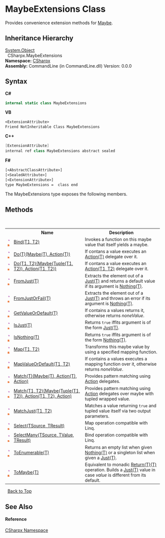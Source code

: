# MaybeExtensions Class
 

Provides convenience extension methods for <a href="T_CSharpx_Maybe">Maybe</a>.


## Inheritance Hierarchy
<a href="https://docs.microsoft.com/dotnet/api/system.object" target="_blank">System.Object</a><br />&nbsp;&nbsp;CSharpx.MaybeExtensions<br />
**Namespace:**&nbsp;<a href="N_CSharpx">CSharpx</a><br />**Assembly:**&nbsp;CommandLine (in CommandLine.dll) Version: 0.0.0

## Syntax

**C#**<br />
``` C#
internal static class MaybeExtensions
```

**VB**<br />
``` VB
<ExtensionAttribute>
Friend NotInheritable Class MaybeExtensions
```

**C++**<br />
``` C++
[ExtensionAttribute]
internal ref class MaybeExtensions abstract sealed
```

**F#**<br />
``` F#
[<AbstractClassAttribute>]
[<SealedAttribute>]
[<ExtensionAttribute>]
type MaybeExtensions =  class end
```

The MaybeExtensions type exposes the following members.


## Methods
&nbsp;<table><tr><th></th><th>Name</th><th>Description</th></tr><tr><td>![Public method](media/pubmethod.gif "Public method")![Static member](media/static.gif "Static member")</td><td><a href="M_CSharpx_MaybeExtensions_Bind__2">Bind(T1, T2)</a></td><td>
Invokes a function on this maybe value that itself yields a maybe.</td></tr><tr><td>![Public method](media/pubmethod.gif "Public method")![Static member](media/static.gif "Static member")</td><td><a href="M_CSharpx_MaybeExtensions_Do__1">Do(T)(Maybe(T), Action(T))</a></td><td>
If contans a value executes an <a href="https://docs.microsoft.com/dotnet/api/system.action-1" target="_blank">Action(T)</a> delegate over it.</td></tr><tr><td>![Public method](media/pubmethod.gif "Public method")![Static member](media/static.gif "Static member")</td><td><a href="M_CSharpx_MaybeExtensions_Do__2">Do(T1, T2)(Maybe(Tuple(T1, T2)), Action(T1, T2))</a></td><td>
If contans a value executes an <a href="https://docs.microsoft.com/dotnet/api/system.action-2" target="_blank">Action(T1, T2)</a> delegate over it.</td></tr><tr><td>![Public method](media/pubmethod.gif "Public method")![Static member](media/static.gif "Static member")</td><td><a href="M_CSharpx_MaybeExtensions_FromJust__1">FromJust(T)</a></td><td>
Extracts the element out of a <a href="T_CSharpx_Just_1">Just(T)</a> and returns a default value if its argument is <a href="T_CSharpx_Nothing_1">Nothing(T)</a>.</td></tr><tr><td>![Public method](media/pubmethod.gif "Public method")![Static member](media/static.gif "Static member")</td><td><a href="M_CSharpx_MaybeExtensions_FromJustOrFail__1">FromJustOrFail(T)</a></td><td>
Extracts the element out of a <a href="T_CSharpx_Just_1">Just(T)</a> and throws an error if its argument is <a href="T_CSharpx_Nothing_1">Nothing(T)</a>.</td></tr><tr><td>![Public method](media/pubmethod.gif "Public method")![Static member](media/static.gif "Static member")</td><td><a href="M_CSharpx_MaybeExtensions_GetValueOrDefault__1">GetValueOrDefault(T)</a></td><td>
If contains a values returns it, otherwise returns *noneValue*.</td></tr><tr><td>![Public method](media/pubmethod.gif "Public method")![Static member](media/static.gif "Static member")</td><td><a href="M_CSharpx_MaybeExtensions_IsJust__1">IsJust(T)</a></td><td>
Returns `true` iffits argument is of the form <a href="T_CSharpx_Just_1">Just(T)</a>.</td></tr><tr><td>![Public method](media/pubmethod.gif "Public method")![Static member](media/static.gif "Static member")</td><td><a href="M_CSharpx_MaybeExtensions_IsNothing__1">IsNothing(T)</a></td><td>
Returns `true` iffits argument is of the form <a href="T_CSharpx_Nothing_1">Nothing(T)</a>.</td></tr><tr><td>![Public method](media/pubmethod.gif "Public method")![Static member](media/static.gif "Static member")</td><td><a href="M_CSharpx_MaybeExtensions_Map__2">Map(T1, T2)</a></td><td>
Transforms this maybe value by using a specified mapping function.</td></tr><tr><td>![Public method](media/pubmethod.gif "Public method")![Static member](media/static.gif "Static member")</td><td><a href="M_CSharpx_MaybeExtensions_MapValueOrDefault__2">MapValueOrDefault(T1, T2)</a></td><td>
If contains a values executes a mapping function over it, otherwise returns *noneValue*.</td></tr><tr><td>![Public method](media/pubmethod.gif "Public method")![Static member](media/static.gif "Static member")</td><td><a href="M_CSharpx_MaybeExtensions_Match__1">Match(T)(Maybe(T), Action(T), Action)</a></td><td>
Provides pattern matching using <a href="https://docs.microsoft.com/dotnet/api/system.action" target="_blank">Action</a> delegates.</td></tr><tr><td>![Public method](media/pubmethod.gif "Public method")![Static member](media/static.gif "Static member")</td><td><a href="M_CSharpx_MaybeExtensions_Match__2">Match(T1, T2)(Maybe(Tuple(T1, T2)), Action(T1, T2), Action)</a></td><td>
Provides pattern matching using <a href="https://docs.microsoft.com/dotnet/api/system.action" target="_blank">Action</a> delegates over maybe with tupled wrapped value.</td></tr><tr><td>![Public method](media/pubmethod.gif "Public method")![Static member](media/static.gif "Static member")</td><td><a href="M_CSharpx_MaybeExtensions_MatchJust__2">MatchJust(T1, T2)</a></td><td>
Matches a value returning `true` and tupled value itself via two output parameters.</td></tr><tr><td>![Public method](media/pubmethod.gif "Public method")![Static member](media/static.gif "Static member")</td><td><a href="M_CSharpx_MaybeExtensions_Select__2">Select(TSource, TResult)</a></td><td>
Map operation compatible with Linq.</td></tr><tr><td>![Public method](media/pubmethod.gif "Public method")![Static member](media/static.gif "Static member")</td><td><a href="M_CSharpx_MaybeExtensions_SelectMany__3">SelectMany(TSource, TValue, TResult)</a></td><td>
Bind operation compatible with Linq.</td></tr><tr><td>![Public method](media/pubmethod.gif "Public method")![Static member](media/static.gif "Static member")</td><td><a href="M_CSharpx_MaybeExtensions_ToEnumerable__1">ToEnumerable(T)</a></td><td>
Returns an empty list when given <a href="T_CSharpx_Nothing_1">Nothing(T)</a> or a singleton list when given a <a href="T_CSharpx_Just_1">Just(T)</a>.</td></tr><tr><td>![Public method](media/pubmethod.gif "Public method")![Static member](media/static.gif "Static member")</td><td><a href="M_CSharpx_MaybeExtensions_ToMaybe__1">ToMaybe(T)</a></td><td>
Equivalent to monadic <a href="M_CSharpx_Maybe_Return__1">Return(T)(T)</a> operation. Builds a <a href="T_CSharpx_Just_1">Just(T)</a> value in case *value* is different from its default.</td></tr></table>&nbsp;
<a href="#maybeextensions-class">Back to Top</a>

## See Also


#### Reference
<a href="N_CSharpx">CSharpx Namespace</a><br />